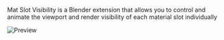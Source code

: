 Mat Slot Visibility is a Blender extension that allows you to control and animate 
the viewport and render visibility of each material slot individually


![Preview](https://i.imgur.com/IFeiD2k.jpeg)
